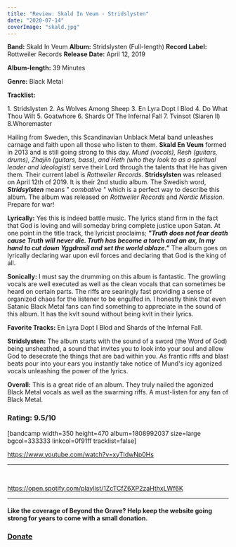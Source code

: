 ```yaml
---
title: "Review: Skald In Veum - Stridslysten"
date: "2020-07-14"
coverImage: "skald.jpg"
---
```


**Band:** Skald In Veum **Album:** Stridslysten (Full-length) **Record Label:** Rottweiler Records **Release Date:** April 12, 2019

**Album-length:** 39 Minutes

**Genre:** Black Metal

**Tracklist:**

1\. Stridslysten 2. As Wolves Among Sheep 3. En Lyra Dopt I Blod 4. Do What Thou Wilt 5. Goatwhore 6. Shards Of The Infernal Fall 7. Tvinsot (Siaren ll) 8.Whoremaster

Hailing from Sweden, this Scandinavian Unblack Metal band unleashes carnage and faith upon all those who listen to them. **Skald En Veum** formed in 2013 and is still going strong to this day. _Mund (vocals), Resh (guitars, drums), Zhajiin (guitars, bass), and Heth (who they look to as a spiritual leader and ideologist)_ serve their Lord through the talents that He has given them. Their current label is _Rottweiler Records_. **Stridsylsten** was released on April 12th of 2019. It is their 2nd studio album. The Swedish word, **_Stridsylsten_** means " _combative_ " which is a perfect way to describe this album. The album was released on _Rottweiler Records_ and _Nordic Mission_. Prepare for war!

**Lyrically:** Yes this is indeed battle music. The lyrics stand firm in the fact that God is loving and will someday bring complete justice upon Satan. At one point in the title track, the lyricist proclaims; **_"Truth does not fear death cause Truth will never die. Truth has become a torch and an ax, In my hand to cut down Yggdrasil and set the world ablaze."_** The album goes on lyrically declaring war upon evil forces and declaring that God is the king of all.

**Sonically:** I must say the drumming on this album is fantastic. The growling vocals are well executed as well as the clean vocals that can sometimes be heard on certain parts. The riffs are searingly fast providing a sense of organized chaos for the listener to be engulfed in. I honestly think that even Satanic Black Metal fans can find something to appreciate in the sound of this album. It has the kvlt sound without being kvlt in their lyrics.

**Favorite Tracks:** En Lyra Dopt I Blod and Shards of the Infernal Fall.

**Stridslysten:** The album starts with the sound of a sword (the Word of God) being unsheathed, a sound that invites you to look into your soul and allow God to desecrate the things that are bad within you. As frantic riffs and blast beats pour into your ears you instantly take notice of Mund's icy agonized vocals unleashing the power of the lyrics.

**Overall:** This is a great ride of an album. They truly nailed the agonized Black Metal vocals as well as the swarming riffs. A must-listen for any fan of Black Metal.

### Rating: 9.5/10

\[bandcamp width=350 height=470 album=1808992037 size=large bgcol=333333 linkcol=0f91ff tracklist=false\]

https://www.youtube.com/watch?v=xyTIdwNp0Hs

* * *

 

https://open.spotify.com/playlist/1ZcTCfZ6XP2zaHthxLWf6K

* * *

#### Like the coverage of Beyond the Grave? Help keep the website going strong for years to come with a small donation.

### [Donate](https://donorbox.org/help-beyond-the-grave-keep-producing-content)
